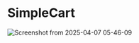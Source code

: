 # SimpleCart
![Screenshot from 2025-04-07 05-46-09](https://github.com/user-attachments/assets/7f11942b-f19b-41a3-86fe-9ad7692292ca)
